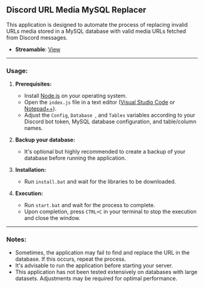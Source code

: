 ## Discord URL Media MySQL Replacer

This application is designed to automate the process of replacing invalid URLs media stored in a MySQL database with valid media URLs fetched from Discord messages.

- **Streamable**: [View](https://streamable.com/ehwgq5)
________________________________________________________________

### Usage:
1. **Prerequisites:**
   - Install [Node.js](https://nodejs.org/en/download/) on your operating system.
   - Open the `index.js` file in a text editor ([Visual Studio Code](https://code.visualstudio.com/Download) or [Notepad++](https://notepad-plus-plus.org/downloads/)).
   - Adjust the `Config`, `Database `, and `Tables` variables according to your Discord bot token, MySQL database configuration, and table/column names.

2. **Backup your database:**
   - It's optional but highly recommended to create a backup of your database before running the application.

3. **Installation:**
   - Run `install.bat` and wait for the libraries to be downloaded.

4. **Execution:**
   - Run `start.bat` and wait for the process to complete.
   - Upon completion, press `CTRL+C` in your terminal to stop the execution and close the window.

________________________________________________________________

### Notes:
- Sometimes, the application may fail to find and replace the URL in the database. If this occurs, repeat the process.
- It's advisable to run the application before starting your server.
- This application has not been tested extensively on databases with large datasets. Adjustments may be required for optimal performance.
